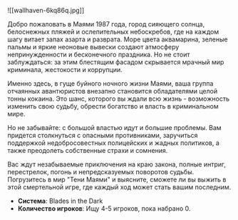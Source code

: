 ![[wallhaven-6kq86q.jpg]]


Добро пожаловать в Маями 1987 года, город сияющего солнца, белоснежных пляжей и ослепительных небоскребов, где на каждом шагу витает запах азарта и разврата. Море цвета аквамарина, зеленые пальмы и яркие неоновые вывески создают атмосферу непринужденности и бесконечного праздника. Но не стоит заблуждаться: за этим блестящим фасадом скрывается мрачный мир криминала, жестокости и коррупции.

Именно здесь, в гуще буйного ночного жизни Маями, ваша группа отчаянных авантюристов внезапно становится обладателями целой тонны кокаина. Это шанс, которого вы ждали всю жизнь - возможность изменить свою судьбу, обрести богатство и власть в криминальном мире.

Но не забывайте: с большой властью идут и большие проблемы. Вам придется столкнуться с опасными противниками, заручиться поддержкой недобросовестных полицейских и жадных политиков, а также преодолеть собственные страхи и сомнения.

Вас ждут незабываемые приключения на краю закона, полные интриг, перестрелок, погонь и непредсказуемых поворотов судьбы. Погрузитесь в мир "Тени Маями" и выясните, сможете ли вы выжить в этой смертельной игре, где каждый ход может стать вашим последним.

- **Система**: Blades in the Dark 
- **Количество игроков**: Ищу 4-5 игроков, пока набрано 0.